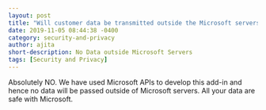 ```yaml
---
layout: post
title: "Will customer data be transmitted outside the Microsoft servers?"
date: 2019-11-05 08:44:38 -0400
category: security-and-privacy
author: ajita
short-description: No Data outside Microsoft Servers
tags: [Security and Privacy]
---
```

Absolutely NO. We have used Microsoft APIs to develop this add-in and hence no data will be passed outside of Microsoft servers. All your data are safe with Microsoft. 